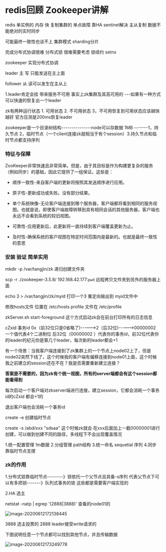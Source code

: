 # redis回顾 Zookeeper讲解

redis  单实例的 内存 快  复制集群的 单点故障 靠HA sentinel解决 主从复制 数据不能绝对的实时同步

可能最终一致性也谈不上   集群模式 sharding分片

完成分布式协调很难  分布式锁  很难需要考虑 锁续约 setnx

zookeeper 实现分布式协调

 leader 主  写 只能发送在主上面

follower 从  读可以发生在主从上

1.leader肯定会挂  带来服务不可用  事实上zk集群及其高可用的  ---如果有一种方式可以快速的恢复出一个leader

zk有两种运行状态  1. 可用状态  2. 不可用状态   3，不可用恢复到可用状态应该越快越好  官方压测是200ms恢复leader

zookeeper是一个目录树结构---------------node可以存数据 1MB -------1，持久节点 2，临时节点（一个client连接zk就相当于有个session）3.持久节点和临时节点都支持序列

### 特征与保障

ZooKeeper非常快速且非常简单。但是，由于其目标是作为构建更复杂的服务（例如同步）的基础，因此它提供了一组保证。这些是：

- 顺序一致性-来自客户端的更新将按照其发送顺序进行应用。

- 原子性-更新成功或失败。没有部分结果。

- 单个系统映像-无论客户端连接到哪个服务器，客户端都将看到相同的服务视图。也就是说，即使客户端故障转移到具有相同会话的其他服务器，客户端也永远不会看到系统的较旧视图。

- 可靠性-应用更新后，此更新将一直持续到客户端覆盖更新为止。

- 及时性-确保系统的客户视图在特定时间范围内是最新的。也就是最终一致性的意思

  

### 安装 验证 简单实用

mkdir -p /var/tangjin/zk  递归创建文件夹

scp -r ./zookeeper-3.5.8/ 192.168.42.177:`pwd`  远程拷贝文件夹到另外的服务器上面

echo 3 > /var/tangjin/zk/myid  打印一个3 重定向输出到 myid文件中

修改hosts文件 位置在 /etc/hosts   profile 文件在 /etc/profile

zkServer.sh start-foreground  这个方式启动zk会在前台打印所有的日志信息

cZxid 事务id 0x（前32位只是0省略了)----->2（后32位)----->00000002 一个值代表4个二进制位  后32位（00000002 ）代表你的事务id，前32位代表你的leader的纪元你是第几个leader，每次新的leader都会+1

有一个场景：当我客户端连接到了zk集群上的一个节点上node02上了，但是node02突然下线了，这个时候我的客户端有偏移连接到node01上面，这个时候我之前建立的session还在不在？我是否需要重新建立连接？ 

**答案是不需要的，因为zk有个统一视图，所有的server端都会有这个session都能看得到**

每次启动一个客户端对zkserver端进行连接，建立session，它都会消耗一个事务id的cZxid 都会+1的

退出客户端也会消耗一个事务id

create -e 创建临时节点

create -s /abd/xxx "sdsaa" 这个时候zk就会 在xxx后面加上一截00000001进行创建，可以做到创建不同的路径，多线程下不会出现覆盖情况

1.统一配置管理  1m数据   2.分组管理 path结构  3.统一命名  sequetial 序列 4.同步 靠临时节点支撑

### zk的作用

1.分布式锁靠临时节点--------》锁依托一个父节点且具备-s序列 代表父节点下可以有多把锁-------》队列式事务的锁     这些都是需要客户端实现的

2.HA 选主

netstat -natp | egrep '(2888|3888)'  查看的node01的

![image-20200612172138445](D:\马士兵架构\zk\images\image-20200612172138445.png)

3888 选主投票的 2888 leader接受write请求的

下图说明任意一个节点都可以找到其他节点，并且传输数据

![image-20200612173249778](D:\马士兵架构\zk\images\image-20200612173249778.png)





































